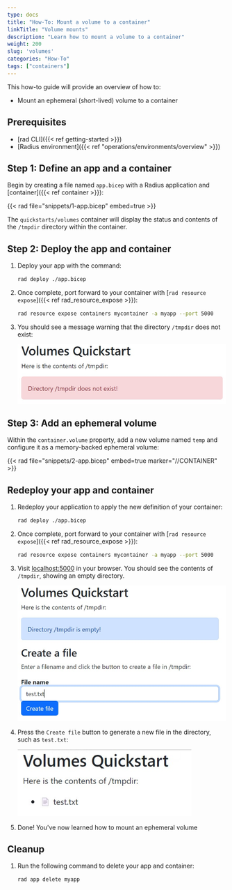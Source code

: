 ```yaml
---
type: docs
title: "How-To: Mount a volume to a container"
linkTitle: "Volume mounts"
description: "Learn how to mount a volume to a container" 
weight: 200
slug: 'volumes'
categories: "How-To"
tags: ["containers"]
---
```


This how-to guide will provide an overview of how to:

- Mount an ephemeral (short-lived) volume to a container

## Prerequisites

- [rad CLI]({{< ref getting-started >}})
- [Radius environment]({{< ref "operations/environments/overview" >}})

## Step 1: Define an app and a container

Begin by creating a file named `app.bicep` with a Radius application and [container]({{< ref container >}}):

{{< rad file="snippets/1-app.bicep" embed=true >}}

The `quickstarts/volumes` container will display the status and contents of the `/tmpdir` directory within the container.

## Step 2: Deploy the app and container

1. Deploy your app with the command:

   ```bash
   rad deploy ./app.bicep
   ```
1. Once complete, port forward to your container with [`rad resource expose`]({{< ref rad_resource_expose >}}):

   ```bash
   rad resource expose containers mycontainer -a myapp --port 5000
   ```
1. You should see a message warning that the directory `/tmpdir` does not exist:

   <img src="screenshot-error.jpg" width=500px alt="Screeshot of container showing that the tmp directory does not exist">

## Step 3: Add an ephemeral volume

Within the `container.volume` property, add a new volume named `temp` and configure it as a memory-backed ephemeral volume:

{{< rad file="snippets/2-app.bicep" embed=true marker="//CONTAINER" >}}

## Redeploy your app and container

1. Redeploy your application to apply the new definition of your container:

   ```bash
   rad deploy ./app.bicep
   ```

1. Once complete, port forward to your container with [`rad resource expose`]({{< ref rad_resource_expose >}}):

   ```bash
   rad resource expose containers mycontainer -a myapp --port 5000
   ```
   
1. Visit [localhost:5000](http://localhost:5000) in your browser. You should see the contents of `/tmpdir`, showing an empty directory.

   <img src="screenshot-empty.jpg" width=500px alt="Screeshot of container showing that the tmp directory has no items">
1. Press the `Create file` button to generate a new file in the directory, such as `test.txt`:

   <img src="screenshot.jpg" width=400px alt="Screeshot of container showing files being created">
1. Done! You've now learned how to mount an ephemeral volume

## Cleanup

1. Run the following command to delete your app and container:

   ```bash
   rad app delete myapp
   ```
